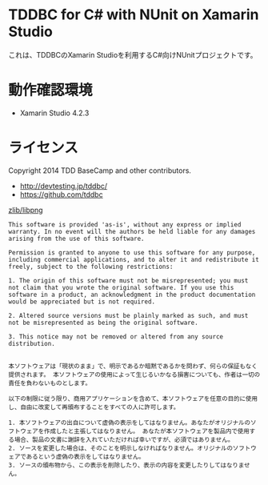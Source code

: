 TDDBC for C# with NUnit on Xamarin Studio
=============

これは、TDDBCのXamarin Studioを利用するC#向けNUnitプロジェクトです。

# 動作確認環境
- Xamarin Studio 4.2.3

# ライセンス

Copyright 2014 TDD BaseCamp and other contributors.

- http://devtesting.jp/tddbc/
- https://github.com/tddbc

[zlib/libpng](http://opensource.org/licenses/Zlib)

    This software is provided 'as-is', without any express or implied warranty. In no event will the authors be held liable for any damages arising from the use of this software.
    
    Permission is granted to anyone to use this software for any purpose, including commercial applications, and to alter it and redistribute it freely, subject to the following restrictions:
    
    1. The origin of this software must not be misrepresented; you must not claim that you wrote the original software. If you use this software in a product, an acknowledgment in the product documentation would be appreciated but is not required.
    
    2. Altered source versions must be plainly marked as such, and must not be misrepresented as being the original software.
    
    3. This notice may not be removed or altered from any source distribution.


    本ソフトウェアは「現状のまま」で、明示であるか暗黙であるかを問わず、何らの保証もなく提供されます。 本ソフトウェアの使用によって生じるいかなる損害についても、作者は一切の責任を負わないものとします。

    以下の制限に従う限り、商用アプリケーションを含めて、本ソフトウェアを任意の目的に使用し、自由に改変して再頒布することをすべての人に許可します。
    
    1. 本ソフトウェアの出自について虚偽の表示をしてはなりません。あなたがオリジナルのソフトウェアを作成したと主張してはなりません。 あなたが本ソフトウェアを製品内で使用する場合、製品の文書に謝辞を入れていただければ幸いですが、必須ではありません。
    2. ソースを変更した場合は、そのことを明示しなければなりません。オリジナルのソフトウェアであるという虚偽の表示をしてはなりません。
    3. ソースの頒布物から、この表示を削除したり、表示の内容を変更したりしてはなりません。